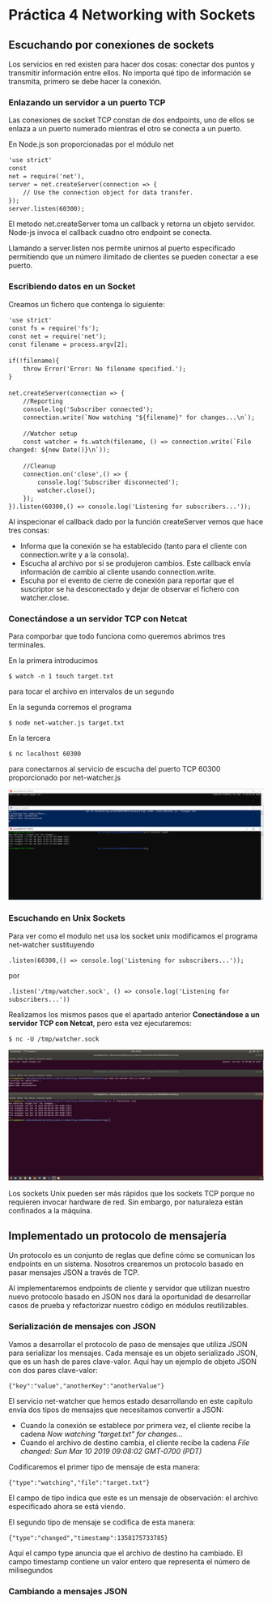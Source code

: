 # Práctica 4 Networking with Sockets

## Escuchando por conexiones de sockets

Los servicios en red existen para hacer dos cosas: conectar dos puntos y transmitir información entre ellos. No importa qué tipo de información se transmita, primero se debe hacer la conexión.

### Enlazando un servidor a un puerto TCP

Las conexiones de socket TCP constan de dos endpoints, uno de ellos se enlaza a un puerto numerado mientras el otro se conecta a un puerto.

En Node.js son proporcionadas por el módulo net

	'use strict'
	const
	net = require('net'),
	server = net.createServer(connection => {
		// Use the connection object for data transfer.
	});
	server.listen(60300);

El metodo net.createServer toma un callback y retorna un objeto servidor. Node-js invoca el callback cuadno otro endpoint se conecta.

Llamando a server.listen nos permite unirnos al puerto especificado permitiendo que un número ilimitado de clientes se pueden conectar a ese puerto.

### Escribiendo datos en un Socket

Creamos un fichero que contenga lo siguiente:

	'use strict'
	const fs = require('fs');
	const net = require('net');
	const filename = process.argv[2];

	if(!filename){
		throw Error('Error: No filename specified.');
	}

	net.createServer(connection => {
		//Reporting
		console.log('Subscriber connected');
		connection.write(`Now watching "${filename}" for changes...\n`);

		//Watcher setup
		const watcher = fs.watch(filename, () => connection.write(`File changed: ${new Date()}\n`));

		//Cleanup
		connection.on('close',() => {
			console.log('Subscriber disconnected');
			watcher.close();
		});
	}).listen(60300,() => console.log('Listening for subscribers...'));

Al inspecionar el callback dado por la función createServer vemos que hace tres consas:
- Informa que la conexión se ha establecido (tanto para el cliente con connection.write y a la consola).
- Escucha al archivo por si se produjeron cambios. Este callback envía información de cambio al cliente usando connection.write.
- Escuha por el evento de cierre de conexión para reportar que el suscriptor se ha desconectado y dejar de observar el fichero con watcher.close.

### Conectándose a un servidor TCP con Netcat 

Para comporbar que todo funciona como queremos abrimos tres terminales.

En la primera introducimos

	$ ​​watch​​ ​​-n​​ ​​1​​ ​​touch​​ ​​target.txt​

para tocar el archivo en intervalos de un segundo

En la segunda corremos el programa

	$ node​​ ​​net-watcher.js​​ ​​target.txt​

En la tercera

	$ nc​​ ​​localhost​​ ​​60300​

para conectarnos al servicio de escucha del puerto TCP 60300 proporcionado por net-watcher.js

![net-watcher](screenshots/net-watcher.png)

### Escuchando en Unix Sockets

Para ver como el modulo net usa los socket unix modificamos el programa net-watcher sustituyendo

	.listen(60300,() => console.log('Listening for subscribers...'));

por
 
	.listen('/tmp/watcher.sock', () => console.log('Listening for subscribers...'))

Realizamos los mismos pasos que el apartado anterior **Conectándose a un servidor TCP con Netcat**, pero esta vez ejecutaremos:

	$ nc -U /tmp/watcher.sock

![net-watcher-unix](screenshots/net-watcher-unix.png)

Los sockets Unix pueden ser más rápidos que los sockets TCP porque no requieren invocar hardware de red. Sin embargo, por naturaleza están confinados a la máquina.

## Implementado un protocolo de mensajería

Un protocolo es un conjunto de reglas que define cómo se comunican los endpoints en un sistema. Nosotros crearemos un protocolo basado en pasar mensajes JSON a través de TCP.

Al implementaremos endpoints de cliente y servidor que utilizan nuestro nuevo protocolo basado en JSON nos dará la oportunidad de desarrollar casos de prueba y refactorizar nuestro código en módulos reutilizables.

### Serialización de mensajes con JSON

Vamos a desarrollar el protocolo de paso de mensajes que utiliza JSON para serializar los mensajes. Cada mensaje es un objeto serializado JSON, que es un hash de pares clave-valor. Aquí hay un ejemplo de objeto JSON con dos pares clave-valor:

	{​"key"​:​"value"​,​"anotherKey"​:​"anotherValue"​}

El servicio net-watcher que hemos estado desarrollando en este capítulo envía dos tipos de mensajes que necesitamos convertir a JSON:

- Cuando la conexión se establece por primera vez, el cliente recibe la cadena *Now watching "target.txt" for changes...*
- Cuando el archivo de destino cambia, el cliente recibe la cadena *File changed: Sun Mar 10 2019 09:08:02 GMT-0700 (PDT)*

Codificaremos el primer tipo de mensaje de esta manera:

	{​"type"​:​"watching"​,​"file"​:​"target.txt"​}

El campo de tipo indica que este es un mensaje de observación: el archivo especificado ahora se está viendo.

El segundo tipo de mensaje se codifica de esta manera:

	{​"type"​:​"changed"​,​"timestamp"​:1358175733785}

Aquí el campo type anuncia que el archivo de destino ha cambiado. El campo timestamp contiene un valor entero que representa el número de milisegundos

### Cambiando a mensajes JSON





